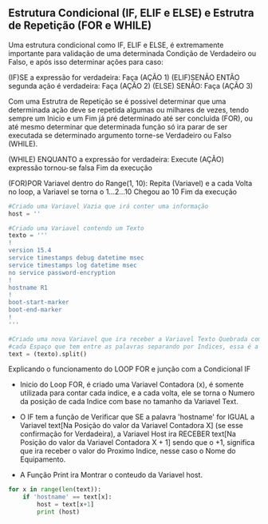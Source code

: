 ## Estrutura Condicional (IF, ELIF e ELSE) e Estrutra de Repetição (FOR e WHILE)

Uma estrutura condicional como IF, ELIF e ELSE, é extremamente importante 
para validação de uma determinada Condição de Verdadeiro ou Falso, e após 
isso determinar ações para caso: 

(IF)SE a expressão for verdadeira:
    Faça (AÇÃO 1)
(ELIF)SENÃO ENTÃO segunda ação é verdadeira: 
    Faça (AÇÃO 2)
(ELSE) SENÃO: 
    Faça (AÇÃO 3)

Com uma Estrutra de Repetição se é possivel determinar que uma determinada 
ação deve se repetida algumas ou milhares de vezes, tendo sempre um Inicio 
e um Fim já pré determinado até ser concluida (FOR), ou até mesmo determinar 
que determinada função só ira parar de ser executada se determinado argumento 
torne-se Verdadeiro ou Falso (WHILE).

(WHILE) ENQUANTO a expressão for verdadeira:
    Execute (AÇÃO)
    expressão tornou-se falsa
Fim da execução

(FOR)POR Variavel dentro do Range(1, 10):
    Repita (Variavel) e a cada Volta no loop, a Variavel se torna o 1...2...10
    Chegou ao 10
Fim da execução 

```python
#Criado uma Variavel Vazia que irá conter uma informação
host = ''

#Criado uma Variavel contendo um Texto 
texto = '''
!
version 15.4
service timestamps debug datetime msec
service timestamps log datetime msec
no service password-encryption
!
hostname R1
!
boot-start-marker
boot-end-marker
!
'''

#Criado uma nova Variavel que ira receber a Variavel Texto Quebrada com base em 
#cada Espaço que tem entre as palavras separando por Indices, essa é a função do .split().
text = (texto).split()
```

 
Explicando o funcionamento do LOOP FOR e junção com a Condicional IF

- Inicio do Loop FOR, é criado uma Variavel Contadora (x), é somente utilizada 
para contar cada indice, e a cada volta, ele se torna o Numero da posição de 
cada Indice com base no tamanho da Variavel Text.

- O IF tem a função de Verificar que SE a palavra 'hostname' for IGUAL a 
Variavel text[Na Posição do valor da Variavel Contadora X] (se esse confirmação 
for Verdadeira), a Variavel Host ira RECEBER text[Na Posição do valor da 
Variavel Contadora X + 1] sendo que o +1, significa que ira receber o valor 
do Proximo Indice, nesse caso o Nome do Equipamento.

- A Função Print ira Montrar o conteudo da Variavel host.


```python
for x in range(len(text)):
    if 'hostname' == text[x]:
        host = text[x+1]
        print (host)
```